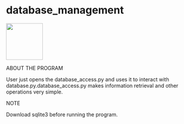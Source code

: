 # database_management

<img src="https://cdn.jsdelivr.net/gh/devicons/devicon/icons/python/python-plain-wordmark.svg" width=100 height=100/>

ABOUT THE PROGRAM

User just opens the database_access.py and uses it to interact with database.py.database_access.py makes information retrieval and other operations very simple.

NOTE

Download sqlite3 before running the program.
